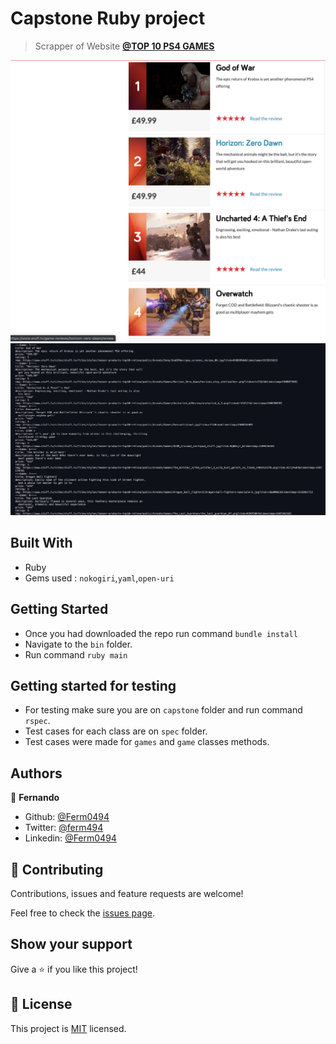 # Capstone Ruby project

> Scrapper of Website **[@TOP 10 PS4 GAMES](https://www.stuff.tv/top-10/playstation-4-games)**

![screenshot](./img/1.png)
![screenshot](./img/2.png)


## Built With

- Ruby
- Gems used : `nokogiri`,`yaml`,`open-uri`

## Getting Started 
- Once you had downloaded the repo run command `bundle install`
- Navigate to the `bin` folder.
- Run command `ruby main`

## Getting started for testing

- For testing make sure you are on `capstone` folder and run command `rspec`.
- Test cases for each class are on `spec` folder.
- Test cases were made for `games` and `game` classes methods.



## Authors

👤 **Fernando**

- Github: [@Ferm0494](https://github.com/Ferm0494)
- Twitter: [@ferm494](https://twitter.com/rivas0494)
- Linkedin: [@Ferm0494](https://www.linkedin.com/in/ferm0494/)


## 🤝 Contributing

Contributions, issues and feature requests are welcome!

Feel free to check the [issues page](issues/).

## Show your support

Give a ⭐️ if you like this project!

## 📝 License

This project is [MIT](lic.url) licensed.
